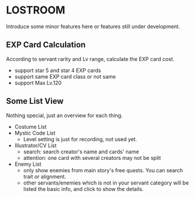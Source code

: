 # LOSTROOM

Introduce some minor features here or features still under development.


## EXP Card Calculation
According to servant rarity and Lv range, calculate the EXP card cost.
- support star 5 and star 4 EXP cards
- support same EXP card class or not same
- support Max Lv.120

## Some List View
Nothing special, just an overview for each thing.
- Costume List
- Mystic Code List
  - Level setting is just for recording, not used yet.
- Illustrator/CV List
  - search: search creator's name and cards' name
  - attention: one card with several creators may not be split
- Enemy List
  - only show enemies from main story's free quests. You can search trait or alignment.
  - other servants/enemies which is not in your servant category will be listed the basic info, and click to show the details.
